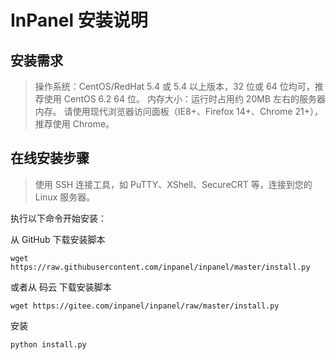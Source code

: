 # InPanel 安装说明

## 安装需求

> 操作系统：CentOS/RedHat 5.4 或 5.4 以上版本，32 位或 64 位均可，推荐使用 CentOS 6.2 64 位。
> 内存大小：运行时占用约 20MB 左右的服务器内存。
> 请使用现代浏览器访问面板（IE8+、Firefox 14+、Chrome 21+），推荐使用 Chrome。

## 在线安装步骤

> 使用 SSH 连接工具，如 PuTTY、XShell、SecureCRT 等，连接到您的 Linux 服务器。

执行以下命令开始安装：

从 GitHub 下载安装脚本

```shell
wget https://raw.githubusercontent.com/inpanel/inpanel/master/install.py
```

或者从 码云 下载安装脚本

```shell
wget https://gitee.com/inpanel/inpanel/raw/master/install.py
```

安装

```shell
python install.py
```

